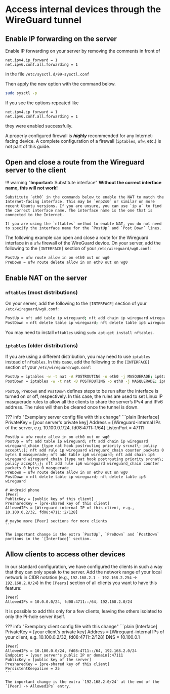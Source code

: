 # Access internal devices through the WireGuard tunnel

## Enable IP forwarding on the server

Enable IP forwarding on your server by removing the comments in front of

```plain
net.ipv4.ip_forward = 1
net.ipv6.conf.all.forwarding = 1
```

in the file `/etc/sysctl.d/99-sysctl.conf`

Then apply the new option with the command below.

```bash
sudo sysctl -p
```

If you see the options repeated like

```plain
net.ipv4.ip_forward = 1
net.ipv6.conf.all.forwarding = 1
```

they were enabled successfully.

A properly configured firewall is ***highly*** recommended for any Internet-facing device. A complete configuration of a firewall (`iptables`, `ufw`, etc.) is not part of this guide.

## Open and close a route from the Wireguard server to the client

<!-- markdownlint-disable code-block-style -->
!!! warning "**Important:** Substitute interface"
    **Without the correct interface name, this will not work!**

    Substitute `eth0` in the commands below to enable the NAT to match the Internet-facing interface. This may be `enp2s0` or similar on more recent Ubuntu versions. If you are unsure, you can use `ip a` to find the correct interface name. The interface name is the one that is connected to the Internet.

    If you are using the `nftables` method to enable NAT, you do not need to specify the interface name for the `PostUp` and `Post Down` lines.
<!-- markdownlint-enable code-block-style -->

The following example can open and close a route for the Wireguard interface in a `ufw` firewall of the WireGuard device. On your server, add the following to the `[INTERFACE]` section of your `/etc/wireguard/wg0.conf`:

```bash
PostUp = ufw route allow in on eth0 out on wg0
PreDown = ufw route delete allow in on eth0 out on wg0
```

## Enable NAT on the server

### `nftables` (most distributions)

On your server, add the following to the `[INTERFACE]` section of your `/etc/wireguard/wg0.conf`:

```bash
PostUp = nft add table ip wireguard; nft add chain ip wireguard wireguard_chain {type nat hook postrouting priority srcnat\; policy accept\;}; nft add rule ip wireguard wireguard_chain counter packets 0 bytes 0 masquerade; nft add table ip6 wireguard; nft add chain ip6 wireguard wireguard_chain {type nat hook postrouting priority srcnat\; policy accept\;}; nft add rule ip6 wireguard wireguard_chain counter packets 0 bytes 0 masquerade
PostDown = nft delete table ip wireguard; nft delete table ip6 wireguard
```

You may need to install `nftables` using `sudo apt-get install nftables`.

### `iptables` (older distributions)

If you are using a different distribution, you may need to use `iptables` instead of `nftables`. In this case, add the following to the `[INTERFACE]` section of your `/etc/wireguard/wg0.conf`:

```bash
PostUp = iptables -w -t nat -A POSTROUTING -o eth0 -j MASQUERADE; ip6tables -w -t nat -A POSTROUTING -o eth0 -j MASQUERADE
PostDown = iptables -w -t nat -D POSTROUTING -o eth0 -j MASQUERADE; ip6tables -w -t nat -D POSTROUTING -o eth0 -j MASQUERADE
```

`PostUp`, `PreDown`  and `PostDown` defines steps to be run after the interface is turned on or off, respectively. In this case, the rules are used to set Linux IP masquerade rules to allow all the clients to share the server’s IPv4 and IPv6 address. The rules will then be cleared once the tunnel is down.

<!-- markdownlint-disable code-block-style -->
??? info "Exemplary server config file with this change"
    ```plain
    [Interface]
    PrivateKey = [your server's private key]
    Address = [Wireguard-internal IPs of the server, e.g. 10.100.0.1/24, fd08:4711::1/64]
    ListenPort = 47111

    PostUp = ufw route allow in on eth0 out on wg0
    PostUp = nft add table ip wireguard; nft add chain ip wireguard wireguard_chain {type nat hook postrouting priority srcnat\; policy accept\;}; nft add rule ip wireguard wireguard_chain counter packets 0 bytes 0 masquerade; nft add table ip6 wireguard; nft add chain ip6 wireguard wireguard_chain {type nat hook postrouting priority srcnat\; policy accept\;}; nft add rule ip6 wireguard wireguard_chain counter packets 0 bytes 0 masquerade
    PreDown = ufw route delete allow in on eth0 out on wg0
    PostDown = nft delete table ip wireguard; nft delete table ip6 wireguard

    # Android phone
    [Peer]
    PublicKey = [public key of this client]
    PresharedKey = [pre-shared key of this client]
    AllowedIPs = [Wireguard-internal IP of this client, e.g., 10.100.0.2/32, fd08:4711::2/128]

    # maybe more [Peer] sections for more clients
    ```

    The important change is the extra `PostUp`, `PreDown` and `PostDown` portions in the `[Interface]` section.
<!-- markdownlint-enable code-block-style -->
## Allow clients to access other devices

In our standard configuration, we have configured the clients in such a way that they can only speak to the server. Add the network range of your local network in CIDR notation (e.g., `192.168.2.1 - 192.168.2.254` -> `192.168.2.0/24`) in the `[Peers]` section of all clients you want to have this feature:

```plain
[Peer]
AllowedIPs = 10.0.0.0/24, fd08:4711::/64, 192.168.2.0/24
```

It is possible to add this only for a few clients, leaving the others isolated to only the Pi-hole server itself.

<!-- markdownlint-disable code-block-style -->
??? info "Exemplary client config file with this change"
    ```plain
    [Interface]
    PrivateKey = [your client's private key]
    Address = [Wireguard-internal IPs of your client, e.g. 10.100.0.2/32, fd08:4711::2/128]
    DNS = 10.100.0.1

    [Peer]
    AllowedIPs = 10.100.0.0/24, fd08:4711::/64, 192.168.2.0/24
    Endpoint = [your server's public IP or domain]:47111
    PublicKey = [public key of the server]
    PresharedKey = [pre-shared key of this client]
    PersistentKeepalive = 25
    ```

    The important change is the extra `192.168.2.0/24` at the end of the `[Peer] -> AllowedIPs` entry.
<!-- markdownlint-enable code-block-style -->
